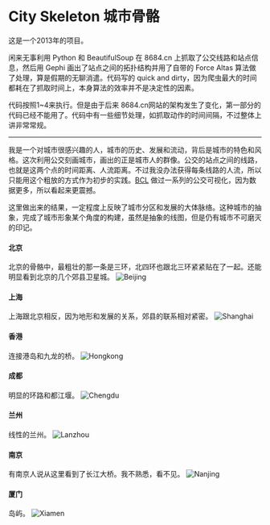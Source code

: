 City Skeleton 城市骨骼
============
这是一个2013年的项目。

闲来无事利用 Python 和 BeautifulSoup 在 8684.cn 上抓取了公交线路和站点信息，然后用 Gephi 画出了站点之间的拓扑结构并用了自带的 Force Altas 算法做了处理，算是假期的无聊消遣。代码写的 quick and dirty，因为爬虫最大的时间都耗在了抓取时间上，本身算法的效率并不是决定性的因素。

代码按照1~4来执行。但是由于后来 8684.cn网站的架构发生了变化，第一部分的代码已经不能用了。代码中有一些细节处理，如抓取动作的时间间隔，不过整体上讲非常常规。

---

我是一个对城市很感兴趣的人，城市的历史、发展和流动，背后是城市的特色和风格。这次利用公交刻画城市，画出的正是城市人的群像。公交的站点之间的线路，也就是这两个点的时间距离、人流距离。不过我没办法获得每条线路的人流，所以只能用这个粗放的方式作为初步的实践。[BCL](http://www.beijingcitylab.com/) 做过一系列的公交可视化，因为数据更多，所以看起来更震撼。

这里做出来的结果，一定程度上反映了城市分区和发展的大体脉络。这种城市的抽象，完成了城市形象某个角度的构建，虽然是抽象的线图，但是仍有城市不可磨灭的印记。

#### 北京
北京的骨骼中，最粗壮的那一条是三环，北四环也跟北三环紧紧贴在了一起。还能明显看到北京的几个郊县卫星城。
![Beijing](http://multisim.me/media/images/beijing.png)

#### 上海
上海跟北京相反，因为地形和发展的关系，郊县的联系相对紧密。
![Shanghai](http://multisim.me/media/images/shanghai.png)

#### 香港
连接港岛和九龙的桥。
![Hongkong](http://multisim.me/media/images/hongkong.png)

#### 成都
明显的环路和都江堰。
![Chengdu](http://multisim.me/media/images/chengdu.png)

#### 兰州
线性的兰州。
![Lanzhou](http://multisim.me/media/images/lanzhou.png)

#### 南京
有南京人说从这里看到了长江大桥。我不熟悉，看不见。
![Nanjing](http://multisim.me/media/images/nanjing.png)

#### 厦门
岛屿。
![Xiamen](http://multisim.me/media/images/xiamen.png)
